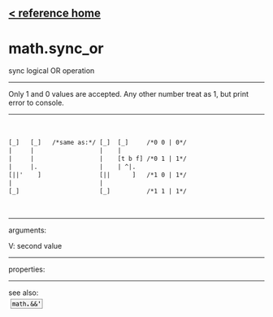 [< reference home](ceammc_lib.html)
---

# math.sync_or


sync logical OR operation

---

Only 1 and 0 values are accepted. Any other number treat as 1, but print error to
            console.<br>


---


```


[_]   [_]   /*same as:*/ [_]  [_]     /*0 0 | 0*/
|     |                  |    |
|     |                  |    [t b f] /*0 1 | 1*/
|     |.                 |    | ^|.
[||'    ]                [||      ]   /*1 0 | 1*/
|                        |
[_]                      [_]          /*1 1 | 1*/

            
```

---
arguments:

V: second value<br>

---
properties:


---
see also:<br>
[![math.&amp;&amp;&#39;](img/object_math.&amp;&amp;&#39;.png)](math.&&'.html)
